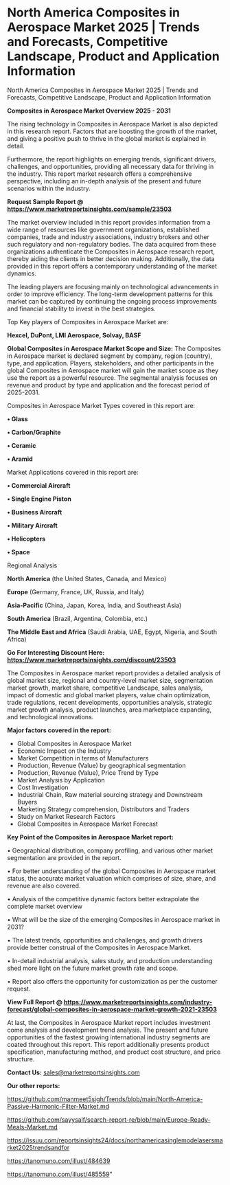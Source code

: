 # North America Composites in Aerospace Market 2025 | Trends and Forecasts, Competitive Landscape, Product and Application Information
North America Composites in Aerospace Market 2025 | Trends and Forecasts, Competitive Landscape, Product and Application Information

<Strong> Composites in Aerospace Market Overview 2025 - 2031</strong>

The rising technology in Composites in Aerospace Market is also depicted in this research report. Factors that are boosting the growth of the market, and giving a positive push to thrive in the global market is explained in detail.

Furthermore, the report highlights on emerging trends, significant drivers, challenges, and opportunities, providing all necessary data for thriving in the industry. This report market research offers a comprehensive perspective, including an in-depth analysis of the present and future scenarios within the industry.

<strong>Request Sample Report @ <a href=https://www.marketreportsinsights.com/sample/23503>https://www.marketreportsinsights.com/sample/23503</a></strong>

The market overview included in this report provides information from a wide range of resources like government organizations, established companies, trade and industry associations, industry brokers and other such regulatory and non-regulatory bodies. The data acquired from these organizations authenticate the Composites in Aerospace research report, thereby aiding the clients in better decision making. Additionally, the data provided in this report offers a contemporary understanding of the market dynamics.

The leading players are focusing mainly on technological advancements in order to improve efficiency. The long-term development patterns for this market can be captured by continuing the ongoing process improvements and financial stability to invest in the best strategies.

Top Key players of Composites in Aerospace Market are:

<strong>Hexcel, DuPont, LMI Aerospace, Solvay, BASF</strong>

<strong><b>Global Composites in Aerospace Market Scope and Size:</b></strong>
The Composites in Aerospace market is declared segment by company, region (country), type, and application. Players, stakeholders, and other participants in the global Composites in Aerospace market will gain the market scope as they use the report as a powerful resource. The segmental analysis focuses on revenue and product by type and application and the forecast period of 2025-2031.

Composites in Aerospace Market Types covered in this report are:

<strong>• Glass

• Carbon/Graphite

• Ceramic

• Aramid</strong>

Market Applications covered in this report are:

<strong>• Commercial Aircraft

• Single Engine Piston

• Business Aircraft

• Military Aircraft

• Helicopters

• Space</strong> 

Regional Analysis

<strong>North America</strong> (the United States, Canada, and Mexico)

<strong>Europe</strong> (Germany, France, UK, Russia, and Italy)

<strong>Asia-Pacific</strong> (China, Japan, Korea, India, and Southeast Asia)

<strong>South America</strong> (Brazil, Argentina, Colombia, etc.)

<strong>The Middle East and Africa</strong> (Saudi Arabia, UAE, Egypt, Nigeria, and South Africa)

<strong>Go For Interesting Discount Here: <a href=https://www.marketreportsinsights.com/discount/23503>https://www.marketreportsinsights.com/discount/23503</a></strong>

The Composites in Aerospace market report provides a detailed analysis of global market size, regional and country-level market size, segmentation market growth, market share, competitive Landscape, sales analysis, impact of domestic and global market players, value chain optimization, trade regulations, recent developments, opportunities analysis, strategic market growth analysis, product launches, area marketplace expanding, and technological innovations.

<strong><b>Major factors covered in the report:</b></strong>
<ul>
  <li>Global Composites in Aerospace Market </li>
  <li>Economic Impact on the Industry</li>
  <li>Market Competition in terms of Manufacturers</li>
  <li>Production, Revenue (Value) by geographical segmentation</li>
  <li>Production, Revenue (Value), Price Trend by Type</li>
  <li>Market Analysis by Application</li>
  <li>Cost Investigation</li>
  <li>Industrial Chain, Raw material sourcing strategy and Downstream Buyers</li>
  <li>Marketing Strategy comprehension, Distributors and Traders</li>
  <li>Study on Market Research Factors</li>
  <li>Global Composites in Aerospace Market Forecast</li>
</ul>

<strong><b>Key Point of the Composites in Aerospace Market report:</b></strong>

• Geographical distribution, company profiling, and various other market segmentation are provided in the report.

• For better understanding of the global Composites in Aerospace market status, the accurate market valuation which comprises of size, share, and revenue are also covered.

• Analysis of the competitive dynamic factors better extrapolate the complete market overview

• What will be the size of the emerging Composites in Aerospace market in 2031?

• The latest trends, opportunities and challenges, and growth drivers provide better construal of the Composites in Aerospace Market.

• In-detail industrial analysis, sales study, and production understanding shed more light on the future market growth rate and scope.

• Report also offers the opportunity for customization as per the customer request.

<strong><b>View Full Report @ <a href=https://www.marketreportsinsights.com/industry-forecast/global-composites-in-aerospace-market-growth-2021-23503>https://www.marketreportsinsights.com/industry-forecast/global-composites-in-aerospace-market-growth-2021-23503</a></b></strong>


At last, the Composites in Aerospace Market report includes investment come analysis and development trend analysis. The present and future opportunities of the fastest growing international industry segments are coated throughout this report. This report additionally presents product specification, manufacturing method, and product cost structure, and price structure.

<strong>Contact Us:</strong>
sales@marketreportsinsights.com

<strong>Our other reports:</strong>

<a href=https://github.com/manmeet5sigh/Trends/blob/main/North-America-Passive-Harmonic-Filter-Market.md>https://github.com/manmeet5sigh/Trends/blob/main/North-America-Passive-Harmonic-Filter-Market.md</a>

<a href=https://github.com/sayysaif/search-report-re/blob/main/Europe-Ready-Meals-Market.md>https://github.com/sayysaif/search-report-re/blob/main/Europe-Ready-Meals-Market.md</a>

<a href=https://issuu.com/reportsinsights24/docs/northamericasinglemodelasersmarket2025trendsandfor>https://issuu.com/reportsinsights24/docs/northamericasinglemodelasersmarket2025trendsandfor</a>

<a href=https://tanomuno.com/illust/484639>https://tanomuno.com/illust/484639</a>

<a href=https://tanomuno.com/illust/485559>https://tanomuno.com/illust/485559</a>"
